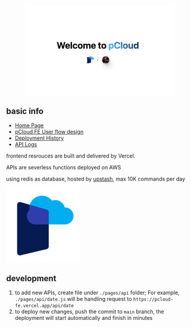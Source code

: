 <a href="https://pcloud-fe.vercel.app/"><img src="./public/welcome.png" style="display: block; margin: auto; width: 80%"></a>

## basic info

- [Home Page](https://pcloud-fe.vercel.app/)
- [pCloud FE User flow design](https://docs.google.com/document/d/1adgqQrHebADybfvWuWP-lF5dywtSPAaNBcpyeTXAq5w/edit#)
- [Deployment History](https://vercel.com/pcloud-fe/pcloud-fe/deployments)
- [API Logs](https://vercel.com/pcloud-fe/pcloud-fe/DLjxmfREGcDWfHs2d3qs9gSpVcPJ/functions?name=api%2Fdate.go)

frontend resrouces are built and delivered by Vercel.

APIs are severless functions deployed on AWS

using redis as database, hosted by [upstash](https://console.upstash.com/redis/d67541bf-3904-488d-a612-6ecf5393891e), max 10K commands per day

<img src="./public/logo-v1-bg.svg" width="200" />

## development

1. to add new APIs, create file under `./pages/api` folder; For example, `./pages/api/date.js` will be handling request to `https://pcloud-fe.vercel.app/api/date`
2. to deploy new changes, push the commit to `main` branch, the deployment will start automatically and finish in minutes
